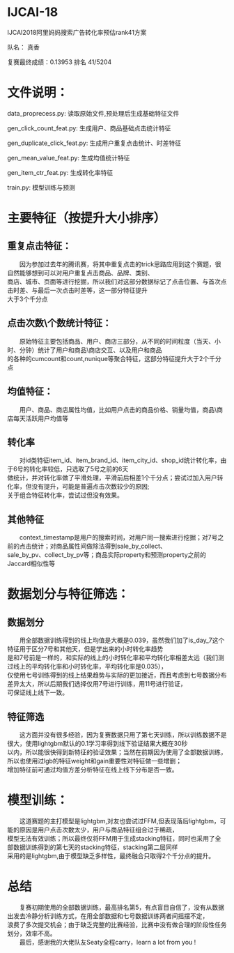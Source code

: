 # IJCAI-18
IJCAI2018阿里妈妈搜索广告转化率预估rank41方案

队名： 真香  

复赛最终成绩：0.13953 排名 41/5204

# 文件说明：  
data_proprecess.py: 读取原始文件,预处理后生成基础特征文件  

gen_click_count_feat.py: 生成用户、商品基础点击统计特征  

gen_duplicate_click_feat.py: 生成用户重复点击统计、时差特征  

gen_mean_value_feat.py: 生成均值统计特征  

gen_item_ctr_feat.py: 生成转化率特征  

train.py: 模型训练与预测  

# 主要特征（按提升大小排序）
## 重复点击特征：
　　因为参加过去年的腾讯赛，将其中重复点击的trick思路应用到这个赛题，很自然能够想到可以对用户重复点击商品、品牌、类别、  
  商店、城市、页面等进行挖掘，所以我们对这部分数据标记了点击位置、与首次点击时差、与最后一次点击时差等，这一部分特征提升  
  大于3个千分点

## 点击次数\个数统计特征：
　　原始特征主要包括商品、用户、商店三部分，从不同的时间粒度（当天、小时、分钟）统计了用户和商品\商店交互、以及用户和商品  
  的各种的cumcount和count,nunique等聚合特征，这部分特征提升大于2个千分点

## 均值特征：
　　用户、商品、商店属性均值，比如用户点击的商品价格、销量均值，商品\商店每天活跃用户均值等

## 转化率
　　对id类特征item_id、item_brand_id、item_city_id、shop_id统计转化率，由于6号的转化率较低，只选取了5号之前的6天  
  做统计，并对转化率做了平滑处理，平滑前后相差1个千分点；尝试过加入用户转化率，但没有提升，可能是普遍点击次数较少的原因;  
  关于组合特征转化率，尝试过但没有效果。

## 其他特征
　　context_timestamp是用户的搜索时间，对用户同一搜索进行挖掘；对7号之前的点击统计；对商品属性间做除法得到sale_by_collect、  
  sale_by_pv、collect_by_pv等；商品实际property和预测property之前的Jaccard相似性等

# 数据划分与特征筛选：
## 数据划分
　　用全部数据训练得到的线上均值是大概是0.039，虽然我们加了is_day_7这个特征用于区分7号和其他天，但是学出来的小时转化率趋势  
  是和7号前是一样的，和实际的线上的小时转化率和平均转化率相差太远（我们测过线上的平均转化率和小时转化率，平均转化率是0.035），  
  仅使用七号训练得到的线上结果趋势与实际的更加接近，而且考虑到七号数据分布差异太大，所以后期我们选择仅用7号进行训练，用11号进行验证，  
  可保证线上线下一致。

## 特征筛选
　　这方面并没有很多经验，因为复赛数据只用了第七天训练，所以训练数据不是很大，使用lightgbm默认的0.1学习率得到线下验证结果大概在30秒  
  以内，所以能很快得到新特征的验证效果；当然在前期因为使用了全部数据训练，所以也使用过lgb的特征weight和gain重要性对特征做一些增删；  
  增加特征前可通过均值方差分析特征在线上线下分布是否一致。

# 模型训练：
　　这道赛题的主打模型是lightgbm,对友也尝试过FFM,但表现落后lightgbm，可能的原因是用户点击次数太少，用户与商品特征组合过于稀疏，  
  模型无法有效训练；所以最终仅将FFM用于生成stacking特征，同时也采用了全部数据训练得到的第七天的stacking特征，stacking第二层同样  
  采用的是lightgbm,由于模型缺乏多样性，最终融合只取得2个千分点的提升。

# 总结
　　复赛初期使用的全部数据训练，最高排名第5，有点盲目自信了，没有从数据出发去冷静分析训练方式，在用全部数据和七号数据训练两者间摇摆不定，  
浪费了多次提交机会；由于缺乏完整的比赛经验，比赛中没有做合理的阶段性任务划分，效率不高。  
　　最后，感谢我的大佬队友Seaty全程carry，learn a lot from you !
